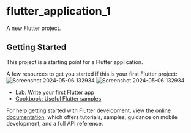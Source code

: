 # flutter_application_1

A new Flutter project.

## Getting Started

This project is a starting point for a Flutter application.

A few resources to get you started if this is your first Flutter project:
![Screenshot 2024-05-06 132934](https://github.com/Nickyalief/Movie_app_flutter/assets/127109870/df3f70cd-955d-462d-bcda-5888f003f1e8)
![Screenshot 2024-05-06 132934](https://github.com/Nickyalief/Movie_app_flutter/assets/127109870/cc66620b-6b92-4618-a7d8-3f58a5f0e959)


- [Lab: Write your first Flutter app](https://docs.flutter.dev/get-started/codelab)
- [Cookbook: Useful Flutter samples](https://docs.flutter.dev/cookbook)

For help getting started with Flutter development, view the
[online documentation](https://docs.flutter.dev/), which offers tutorials,
samples, guidance on mobile development, and a full API reference.
